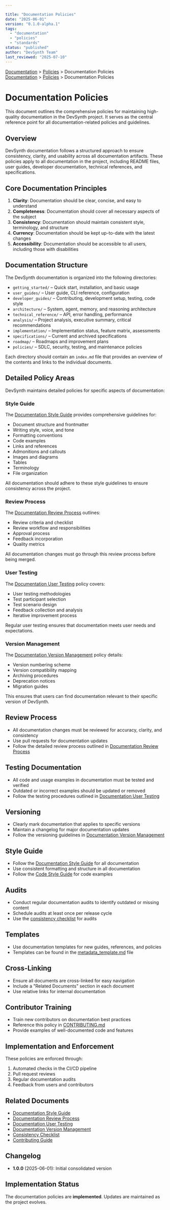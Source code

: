 ```yaml
---

title: "Documentation Policies"
date: "2025-06-01"
version: "0.1.0-alpha.1"
tags:
  - "documentation"
  - "policies"
  - "standards"
status: "published"
author: "DevSynth Team"
last_reviewed: "2025-07-10"
---
```

<div class="breadcrumbs">
<a href="../index.md">Documentation</a> &gt; <a href="index.md">Policies</a> &gt; Documentation Policies
</div>

<div class="breadcrumbs">
<a href="../index.md">Documentation</a> &gt; <a href="index.md">Policies</a> &gt; Documentation Policies
</div>

# Documentation Policies

This document outlines the comprehensive policies for maintaining high-quality documentation in the DevSynth project. It serves as the central reference point for all documentation-related policies and guidelines.

## Overview

DevSynth documentation follows a structured approach to ensure consistency, clarity, and usability across all documentation artifacts. These policies apply to all documentation in the project, including README files, user guides, developer documentation, technical references, and specifications.

## Core Documentation Principles

1. **Clarity**: Documentation should be clear, concise, and easy to understand
2. **Completeness**: Documentation should cover all necessary aspects of the subject
3. **Consistency**: Documentation should maintain consistent style, terminology, and structure
4. **Currency**: Documentation should be kept up-to-date with the latest changes
5. **Accessibility**: Documentation should be accessible to all users, including those with disabilities

## Documentation Structure

The DevSynth documentation is organized into the following directories:

- `getting_started/` – Quick start, installation, and basic usage
- `user_guides/` – User guide, CLI reference, configuration
- `developer_guides/` – Contributing, development setup, testing, code style
- `architecture/` – System, agent, memory, and reasoning architecture
- `technical_reference/` – API, error handling, performance
- `analysis/` – Project analysis, executive summary, critical recommendations
- `implementation/` – Implementation status, feature matrix, assessments
- `specifications/` – Current and archived specifications
- `roadmap/` – Roadmaps and improvement plans
- `policies/` – SDLC, security, testing, and maintenance policies

Each directory should contain an `index.md` file that provides an overview of the contents and links to the individual documents.

## Detailed Policy Areas

DevSynth maintains detailed policies for specific aspects of documentation:

### Style Guide

The [Documentation Style Guide](documentation_style_guide.md) provides comprehensive guidelines for:

- Document structure and frontmatter
- Writing style, voice, and tone
- Formatting conventions
- Code examples
- Links and references
- Admonitions and callouts
- Images and diagrams
- Tables
- Terminology
- File organization

All documentation should adhere to these style guidelines to ensure consistency across the project.

### Review Process

The [Documentation Review Process](documentation_review_process.md) outlines:

- Review criteria and checklist
- Review workflow and responsibilities
- Approval process
- Feedback incorporation
- Quality metrics

All documentation changes must go through this review process before being merged.

### User Testing

The [Documentation User Testing](documentation_user_testing.md) policy covers:

- User testing methodologies
- Test participant selection
- Test scenario design
- Feedback collection and analysis
- Iterative improvement process

Regular user testing ensures that documentation meets user needs and expectations.

### Version Management

The [Documentation Version Management](documentation_version_management.md) policy details:

- Version numbering scheme
- Version compatibility mapping
- Archiving procedures
- Deprecation notices
- Migration guides

This ensures that users can find documentation relevant to their specific version of DevSynth.

## Review Process

- All documentation changes must be reviewed for accuracy, clarity, and consistency
- Use pull requests for documentation updates
- Follow the detailed review process outlined in [Documentation Review Process](documentation_review_process.md)

## Testing Documentation

- All code and usage examples in documentation must be tested and verified
- Outdated or incorrect examples should be updated or removed
- Follow the testing procedures outlined in [Documentation User Testing](documentation_user_testing.md)

## Versioning

- Clearly mark documentation that applies to specific versions
- Maintain a changelog for major documentation updates
- Follow the versioning guidelines in [Documentation Version Management](documentation_version_management.md)

## Style Guide

- Follow the [Documentation Style Guide](documentation_style_guide.md) for all documentation
- Use consistent formatting and structure in all documentation
- Follow the [Code Style Guide](../developer_guides/code_style.md) for code examples

## Audits

- Conduct regular documentation audits to identify outdated or missing content
- Schedule audits at least once per release cycle
- Use the [consistency checklist](consistency_checklist.md) for audits

## Templates

- Use documentation templates for new guides, references, and policies
- Templates can be found in the [metadata_template.md](../metadata_template.md) file

## Cross-Linking

- Ensure all documents are cross-linked for easy navigation
- Include a "Related Documents" section in each document
- Use relative links for internal documentation

## Contributor Training

- Train new contributors on documentation best practices
- Reference this policy in [CONTRIBUTING.md](../../CONTRIBUTING.md)
- Provide examples of well-documented code and features

## Implementation and Enforcement

These policies are enforced through:

1. Automated checks in the CI/CD pipeline
2. Pull request reviews
3. Regular documentation audits
4. Feedback from users and contributors

## Related Documents

- [Documentation Style Guide](documentation_style_guide.md)
- [Documentation Review Process](documentation_review_process.md)
- [Documentation User Testing](documentation_user_testing.md)
- [Documentation Version Management](documentation_version_management.md)
- [Consistency Checklist](consistency_checklist.md)
- [Contributing Guide](../developer_guides/contributing.md)

## Changelog

- **1.0.0** (2025-06-01): Initial consolidated version
## Implementation Status
The documentation policies are **implemented**. Updates are maintained as
the project evolves.
